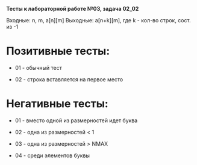 **Тесты к лабораторной работе №03, задача 02_02**

Входные: n, m, a[n][m]
Выходные: a[n+k][m], где k - кол-во строк, сост. из -1

# Позитивные тесты:

* 01 - обычный тест

* 02 - строка вставляется на первое место

# Негативные тесты:

* 01 - вместо одной из размерностей идет буква

* 02 - одна из размерностей < 1

* 03 - одна из размерностей > NMAX

* 04 - среди элементов буквы